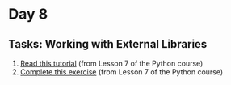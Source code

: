 # Day 8

## Tasks: Working with External Libraries

1. [Read this tutorial](https://www.kaggle.com/colinmorris/working-with-external-libraries) (from Lesson 7 of the Python course)
2. [Complete this exercise](https://www.kaggle.com/kernels/fork/1275190) (from Lesson 7 of the Python course)
